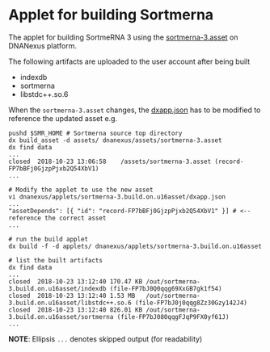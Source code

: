 # Applet for building Sortmerna

The applet for building SortmeRNA 3 using the [sortmerna-3.asset](https://github.com/biocore/sortmerna/tree/master/dnanexus/assets/sortmerna-3.asset) on DNANexus platform.

The following artifacts are uploaded to the user account after being built
* indexdb
* sortmerna
* libstdc++.so.6

When the `sortmerna-3.asset` changes, the [dxapp.json](https://github.com/biocore/sortmerna/blob/master/dnanexus/applets/sortmerna-3.build.on.u16asset/dxapp.json) has to be modified to reference the updated asset e.g.

```
pushd $SMR_HOME # Sortmerna source top directory
dx build_asset -d assets/ dnanexus/assets/sortmerna-3.asset
dx find data
...
closed  2018-10-23 13:06:58    /assets/sortmerna-3.asset (record-FP7bBFj0GjzpPjxb2Q54XbV1)
...

# Modify the applet to use the new asset
vi dnanexus/applets/sortmerna-3.build.on.u16asset/dxapp.json
...
"assetDepends": [{ "id": "record-FP7bBFj0GjzpPjxb2Q54XbV1" }] # <-- reference the correct asset
...

# run the build applet
dx build -f -d applets/ dnanexus/applets/sortmerna-3.build.on.u16asset

# list the built artifacts
dx find data
...
closed  2018-10-23 13:12:40 170.47 KB /out/sortmerna-3.build.on.u16asset/indexdb (file-FP7bJ0Q0qqg69XxGB7gk1f54)
closed  2018-10-23 13:12:40 1.53 MB   /out/sortmerna-3.build.on.u16asset/libstdc++.so.6 (file-FP7bJ0j0qqg8Zz30Gzy142J4)
closed  2018-10-23 13:12:40 826.01 KB /out/sortmerna-3.build.on.u16asset/sortmerna (file-FP7bJ080qqgFJqP9FX0yf61J)
...
```
**NOTE**: Ellipsis `...` denotes skipped output (for readability)
